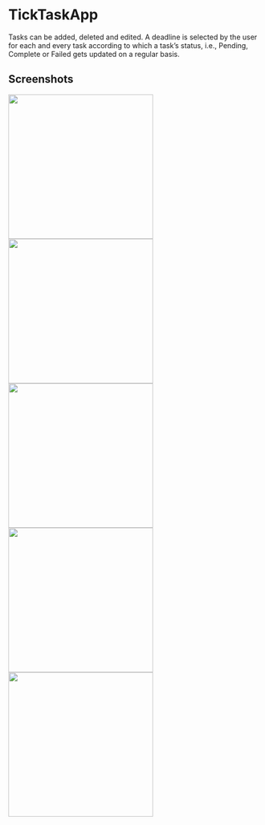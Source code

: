 # TickTaskApp
Tasks can be added, deleted and edited. A deadline is selected by the user for each and every task according to which a task’s status, i.e., Pending, Complete or Failed gets updated on a regular basis.

## Screenshots
<img src="https://user-images.githubusercontent.com/52317969/101805847-3d25e380-3b39-11eb-8876-9ff57de22b1a.jpg" width=288></img>
<img src="https://user-images.githubusercontent.com/52317969/101805854-3f883d80-3b39-11eb-9738-85e6e354a051.jpg" width=288></img>
<img src="https://user-images.githubusercontent.com/52317969/101805860-41ea9780-3b39-11eb-890b-12b4581c1808.jpg" width=288></img>
<img src="https://user-images.githubusercontent.com/52317969/101805866-444cf180-3b39-11eb-8122-330bb141e970.jpg" width=288></img>
<img src="https://user-images.githubusercontent.com/52317969/101805870-46af4b80-3b39-11eb-9bb2-65255061ecff.jpg" width=288></img>


